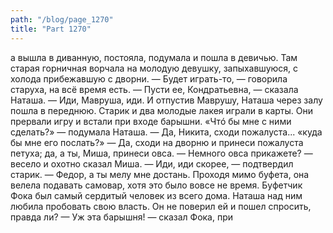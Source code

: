 ```yaml
---
path: "/blog/page_1270"
title: "Part 1270"
---
```


а вышла в диванную, постояла, подумала и пошла в девичью. Там старая горничная ворчала на молодую девушку, запыхавшуюся, с холода прибежавшую с дворни.
— Будет играть-то, — говорила старуха, на всё время есть.
— Пусти ее, Кондратьевна, — сказала Наташа. — Иди, Мавруша, иди.
И отпустив Маврушу, Наташа через залу пошла в переднюю. Старик и два молодые лакея играли в карты. Они прервали игру и встали при входе барышни. «Чтó бы мне с ними сделать?» — подумала Наташа.
— Да, Никита, сходи пожалуста... «куда бы мне его послать?» — Да, сходи на дворню и принеси пожалуста петуха; да, а ты, Миша, принеси овса.
— Немного овса прикажете? — весело и охотно сказал Миша.
— Иди, иди скорее, — подтвердил старик.
— Федор, а ты мелу мне достань.
Проходя мимо буфета, она велела подавать самовар, хотя это было вовсе не время.
Буфетчик Фока был самый сердитый человек из всего дома. Наташа над ним любила пробовать свою власть. Он не поверил ей и пошел спросить, правда ли?
— Уж эта барышня! — сказал Фока, при
